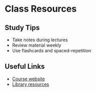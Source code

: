 # Class Resources

## Study Tips
- Take notes during lectures
- Review material weekly
- Use flashcards and spaced-repetition

## Useful Links
- [Course website](https://github.com/seneca-cep146/cep146/blob/main/labs/lab-06.md)
- [Library resources](https://library.senecapolytechnic.ca/)
